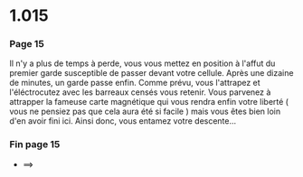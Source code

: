 # 1.015

### Page 15

Il n'y a plus de temps à perde, vous vous mettez en position à l'affut du premier garde susceptible de passer devant votre cellule. Après une dizaine de minutes, un garde passe enfin. Comme prévu, vous l'attrapez et l'éléctrocutez avec les barreaux censés vous retenir. Vous parvenez à attrapper la fameuse carte magnétique qui vous rendra enfin votre liberté \( vous ne pensiez pas que cela aura été si facile \) mais vous êtes bien loin d'en avoir fini ici. Ainsi donc, vous entamez votre descente...

### Fin page 15

* ==&gt;





